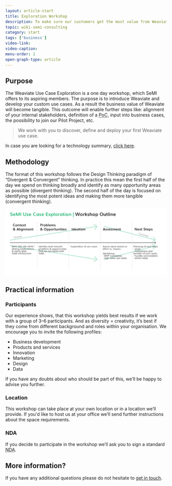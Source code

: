 ```yaml
---
layout: article-start
title: Exploration Workshop
description: To make sure our customers get the most value from Weaviate, we have introduced the exploration workshop to tailor a Weaviate network to your needs.
topic: wiki-semi-consulting
category: start
tags: ['business']
video-link:
video-caption:
menu-order: 1
open-graph-type: article
---
```


## Purpose

The Weaviate Use Case Exploration is a one day workshop, which SeMI offers to its aspiring members. The purpose is to introduce Weaviate and develop your custom use cases. As a result the business value of Weaviate will become tangible. This outcome will enable further steps like: alignment of your internal stakeholders, definition of a <abbr title="Proof of concept">PoC</abbr>, input into business cases, the possibility to join our Pilot Project, etc.

> We work with you to discover, define and deploy your first Weaviate use case.

<section class="callout">
    In case you are looking for a technology summary, <a href="/knowledge-base/wiki-semi-consulting/learn/technology-summary/">click here</a>.
</section>

## Methodology
The format of this workshop follows the Design Thinking paradigm of “Divergent &amp; Convergent” thinking. In practice this mean the first half of the day we spend on thinking broadly and identify as many opportunity areas as possible (divergent thinking). The second half of the day is focused on identifying the most potent ideas and making them more tangible (convergent thinking).

[![Weaviate Exploration Workshop](/img/SeMI-Exploration-workshop.jpg "Outline of Weaviate Exploration Workshop")](/img/SeMI-Exploration-workshop.jpg)


## Practical information
### Participants
Our experience shows, that this workshop yields best results if we work with a group of 3–6 participants. And as diversity = creativity, it’s best if they come from different background and roles within your organisation. We encourage you to invite the following profiles:

- Business development
- Products and services
- Innovation
- Marketing
- Design
- Data

If you have any doubts about who should be part of this, we’ll be happy to advise you further.

### Location
This workshop can take place at your own location or in a location we’ll provide. If you'd like to host us at your office we’ll send further instructions about the space requirements.

### <abbr>NDA</abbr>
If you decide to participate in the workshop we’ll ask you to sign a standard <abbr title="Non-disclosure agreement">NDA</abbr>.

## More information?
If you have any additional questions please do not hesitate to [get in touch](/contact/).
